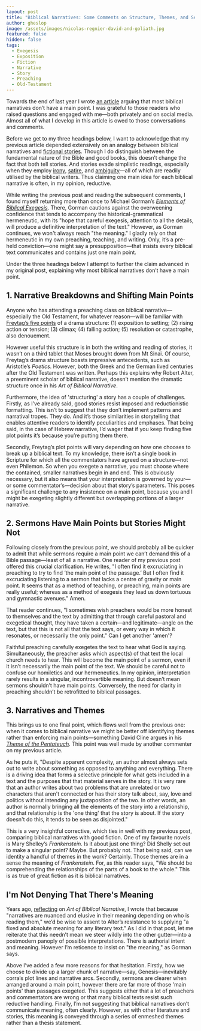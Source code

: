 ```yaml
---
layout: post
title: "Biblical Narratives: Some Comments on Structure, Themes, and Sermons"
author: gheslop
image: /assets/images/nicolas-regnier-david-and-goliath.jpg
featured: false
hidden: false
tags:
  - Exegesis
  - Exposition
  - Fiction
  - Narrative
  - Story
  - Preaching
  - Old-Testament
---
```

Towards the end of last year I wrote [an article](https://rekindle.co.za/content/2022-10-27-most-biblical-narratives-don-t-have-a-main-point) arguing that most biblical narratives don’t have a main point. I was grateful to those readers who raised questions and engaged with me—both privately and on social media. Almost all of what I develop in this article is owed to those conversations and comments.

Before we get to my three headings below, I want to acknowledge that my previous article depended extensively on an analogy between biblical narratives and [fictional stories](https://rekindle.co.za/content/2022-06-09-reading-fiction). Though I do distinguish between the fundamental nature of the Bible and good books, this doesn’t change the fact that both tell stories. And stories evade simplistic readings, especially when they employ [irony](https://rekindle.co.za/content/irony-abounding-to-the-chief-of-persia/), [satire](https://rekindle.co.za/content/2020-10-08-a-note-on-satire), and [ambiguity](https://rekindle.co.za/content/2020-08-19-kings-and-christian-leadership)—all of which are readily utilised by the biblical writers. Thus claiming one main idea for each biblical narrative is often, in my opinion, reductive.

While writing the previous post and reading the subsequent comments, I found myself returning more than once to Michael Gorman’s *[Elements of Biblical Exegesis](https://www.amazon.com/Elements-Biblical-Exegesis-Students-Ministers/dp/0801046408/ref=sr_1_2?crid=1V9XFEG0W24A5&keywords=gorman+exegesis&qid=1696950641&s=books&sprefix=gorman+exeges%2Cstripbooks-intl-ship%2C479&sr=1-2)*. There, Gorman cautions against the overweening confidence that tends to accompany the historical-grammatical hermeneutic, with its "hope that careful exegesis, attention to all the details, will produce a definitive interpretation of the text." However, as Gorman continues, we won't always reach "the meaning." I gladly rely on that hermeneutic in my own preaching, teaching, and writing. Only, it’s a pre-held conviction—one might say a presupposition—that insists every biblical text communicates and contains just one main point.

Under the three headings below I attempt to further the claim advanced in my original post, explaining why most biblical narratives don’t have a main point.

## 1. Narrative Breakdowns and Shifting Main Points

Anyone who has attending a preaching class on biblical narrative—especially the Old Testament, for whatever reason—will be familiar with [Freytag’s five points](https://www.google.com/url?sa=t&rct=j&q=&esrc=s&source=web&cd=&cad=rja&uact=8&ved=2ahUKEwjd8d6ole6BAxXPWUEAHXs0AQUQFnoECAsQAw&url=https%3A%2F%2Fwww.quickbase.com%2Farticles%2Fan-online-resource-guide-to-freytags-pyramid&usg=AOvVaw24oiLSAeUmHVQ9SqH2yPiZ&opi=89978449) of a drama structure: (1) exposition to setting; (2) rising action or tension; (3) climax; (4) falling action; (5) resolution or catastrophe, also denouement.

However useful this structure is in both the writing and reading of stories, it wasn’t on a third tablet that Moses brought down from Mt Sinai. Of course, Freytag’s drama structure boasts impressive antecedents, such as Aristotle’s *Poetics*. However, both the Greek and the German lived centuries after the Old Testament was written. Perhaps this explains why Robert Alter, a preeminent scholar of biblical narrative, doesn’t mention the dramatic structure once in his *Art of Biblical Narrative*.

Furthermore, the idea of 'structuring' a story has a couple of challenges. Firstly, as I’ve already said, good stories resist imposed and reductionistic formatting. This isn’t to suggest that they don’t implement patterns and narratival tropes. They do. And it’s those similarities in storytelling that enables attentive readers to identify peculiarities and emphases. That being said, in the case of Hebrew narrative, I’d wager that if you keep finding five plot points it’s because you’re putting them there.

Secondly, Freytag’s plot points will vary depending on how one chooses to break up a biblical text. To my knowledge, there isn’t a single book in Scripture for which all the commentators have agreed on a structure—not even Philemon. So when you exegete a narrative, you must choose where the contained, smaller narratives begin in and end. This is obviously necessary, but it also means that your interpretation is governed by your—or some commentator’s—decision about that story’s parameters. This poses a significant challenge to any insistence on a main point, because you and I might be exegeting slightly different but overlapping portions of a larger narrative.

## 2. Sermons Have Main Points but Stories Might Not

Following closely from the previous point, we should probably all be quicker to admit that while sermons require a main point we can’t demand this of a Bible passage—least of all a narrative. One reader of my previous post offered this crucial clarification. He writes, "I often find it excruciating in preaching to try to find ‘the main point of the passage.’ But I often find it excruciating listening to a sermon that lacks a centre of gravity or main point. It seems that as a method of teaching, or preaching, main points are really useful; whereas as a method of exegesis they lead us down tortuous and gymnastic avenues." Amen.

That reader continues, "I sometimes wish preachers would be more honest to themselves and the text by admitting that through careful pastoral and exegetical thought, they have taken a certain—and legitimate—angle on the text, but that this is not all that the text says, or every way in which it resonates, or necessarily the only point." Can I get another 'amen'?

Faithful preaching carefully exegetes the text to hear what God is saying. Simultaneously, the preacher asks which aspect(s) of that text the local church needs to hear. This will become the main point of a sermon, even if it isn’t necessarily the main point of the text. We should be careful not to confuse our homiletics and our hermeneutics. In my opinion, interpretation rarely results in a singular, incontrovertible meaning. But doesn’t mean sermons shouldn’t have main points. Conversely, the need for clarity in preaching shouldn’t be retrofitted to biblical passages.

## 3. Narratives and Themes

This brings us to one final point, which flows well from the previous one: when it comes to biblical narrative we might be better off identifying themes rather than enforcing main points—something David Cline argues in his *[Theme of the Pentateuch](https://www.amazon.com/Pentateuch-Library-Hebrew-Testament-Studies/dp/1850757925)*. This point was well made by another commenter on my previous article.

As he puts it, "Despite apparent complexity, an author almost always sets out to write about something as opposed to anything and everything. There is a driving idea that forms a selective principle for what gets included in a text and the purposes that that material serves in the story. It is very rare that an author writes about two problems that are unrelated or two characters that aren't connected or has their story talk about, say, love and politics without intending any juxtaposition of the two. In other words, an author is normally bringing all the elements of the story into a relationship, and that relationship is the 'one thing' that the story is about. If the story doesn't do this, it tends to be seen as disjointed."

This is a very insightful corrective, which ties in well with my previous post, comparing biblical narratives with good fiction. One of my favourite novels is Mary Shelley’s *Frankenstein*. Is it about just one thing? Did Shelly set out to make a singular point? Maybe. But probably not. That being said, can we identity a handful of themes in the work? Certainly. Those themes are in a sense the meaning of *Frankenstein*. For, as this reader says, "We should be comprehending the relationships of the parts of a book to the whole." This is as true of great fiction as it is biblical narratives.

## I'm Not Denying That There's Meaning

Years ago, [reflecting](https://rekindle.co.za/content/rediscovering-the-art-of-biblical-narrative/) on *Art of Biblical Narrative*, I wrote that because "narratives are nuanced and elusive in their meaning depending on who is reading them," we’d be wise to assent to Alter’s resistance to supplying "a fixed and absolute meaning for any literary text." As I did in that post, let me reiterate that this needn’t mean we steer wildly into the other gutter—into a postmodern panoply of possible interpretations. There is authorial intent and meaning. However I’m reticence to insist on "the meaning," as Gorman says.

Above I’ve added a few more reasons for that hesitation. Firstly, how we choose to divide up a larger chunk of narrative—say, Genesis—inevitably corrals plot lines and narrative arcs. Secondly, sermons are clearer when arranged around a main point, however there are far more of those 'main points' than passages exegeted. This suggests either that a lot of preachers and commentators are wrong or that many biblical texts resist such reductive handling. Finally, I’m not suggesting that biblical narratives don’t communicate meaning, often clearly. However, as with other literature and stories, this meaning is conveyed through a series of enmeshed themes rather than a thesis statement.

